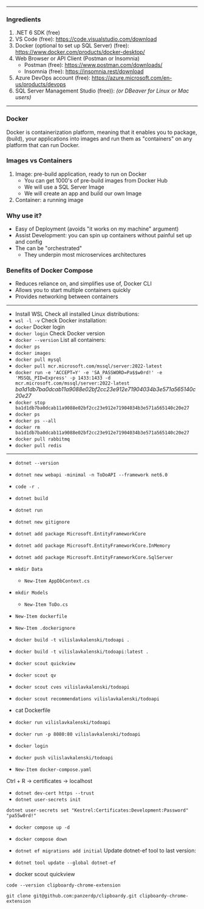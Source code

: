 ### 

---

### Ingredients

1. .NET 6 SDK (free)
2. VS Code (free): https://code.visualstudio.com/download
3. Docker (optional to set up SQL Server) (free): https://www.docker.com/products/docker-desktop/
4. Web Browser or API Client (Postman or Insomnia)
    - Postman  (free): https://www.postman.com/downloads/
    - Insomnia (free): https://insomnia.rest/download
5. Azure DevOps account (free): https://azure.microsoft.com/en-us/products/devops
6. SQL Server Management Studio (free)): 
    *(or DBeaver for Linux or Mac users)*

---

### Docker

Docker is containerization platform, meaning that it enables you to package, (build), your applications into images and run them as "containers" on any platform that can run Docker.


### Images vs Containers

1. Image: pre-build application, ready to run on Docker
    - You can get 1000's of pre-build images from Docker Hub
    - We will use a SQL Server Image
    - We will create an app and build our own Image
2. Container: a running image


### Why use it?

- Easy of Deployment (avoids "it works on my machine" argument)
- Assist Development: you can spin up containers without painful set up and config
- The can be "orchestrated"
    - They underpin most microservices architectures

### Benefits of Docker Compose

- Reduces reliance on, and simplifies use of, Docker CLI
- Allows you to start multiple containers quickly
- Provides networking between containers

---

- Install WSL
Check all installed Linux distributions: 
- ```wsl -l -v```
Check Docker installation:
- ```docker```
Docker login
- ```docker login```
Check Docker version
- ```docker --version```
List all containers:
- ```docker ps```
- ```docker images```
- ```docker pull mysql```
- ```docker pull mcr.microsoft.com/mssql/server:2022-latest```
- ```docker run -e 'ACCEPT=Y' -e 'SA_PASSWORD=Pa$$w0rd!' -e 'MSSQL_PID=Express' -p 1433:1433 -d mcr.microsoft.com/mssql/server:2022-latest```
*ba1d1db7ba0dcab11a9088e02bf2cc23e912e71904034b3e571a565140c20e27*
- ```docker stop ba1d1db7ba0dcab11a9088e02bf2cc23e912e71904034b3e571a565140c20e27```
- ```docker ps```
- ```docker ps --all```
- ```docker rm ba1d1db7ba0dcab11a9088e02bf2cc23e912e71904034b3e571a565140c20e27```
- ```docker pull rabbitmq```
- ```docker pull redis```

---

- ```dotnet --version```
- ```dotnet new webapi -minimal -n ToDoAPI --framework net6.0```
- ```code -r .```
- ```dotnet build```
- ```dotnet run```
- ```dotnet new gitignore```
- ```dotnet add package Microsoft.EntityFrameworkCore```
- ```dotnet add package Microsoft.EntityFrameworkCore.InMemory```
- ```dotnet add package Microsoft.EntityFrameworkCore.SqlServer```
- ```mkdir Data```
    - ```New-Item AppDbContext.cs```
- ```mkdir Models```
    - ```New-Item ToDo.cs```
- ```New-Item dockerfile```
- ```New-Item .dockerignore```
- ```docker build -t vilislavkalenski/todoapi .```
- ```docker build -t vilislavkalenski/todoapi:latest .```
- ```docker scout quickview```
- ```docker scout qv```
- ```docker scout cves vilislavkalenski/todoapi```
- ```docker scout recommendations vilislavkalenski/todoapi```

- cat Dockerfile

- ```docker run vilislavkalenski/todoapi```
- ```docker run -p 8080:80 vilislavkalenski/todoapi```

- ```docker login```
- ```docker push vilislavkalenski/todoapi```
- ```New-Item docker-compose.yaml```


Ctrl + R -> certificates -> localhost

- ```dotnet dev-cert https --trust```
- ```dotnet user-secrets init```
```
dotnet user-secrets set "Kestrel:Certificates:Development:Password" "pa55w0rd!"
```

- ```docker compose up -d```
- ```docker compose down```

- ```dotnet ef migrations add initial```
Update dotnet-ef tool to last version:
- ```dotnet tool update --global dotnet-ef```

- docker scout quickview

```
code --version clipboardy-chrome-extension
```


```
git clone git@github.com:panzerdp/clipboardy.git clipboardy-chrome-extension
```